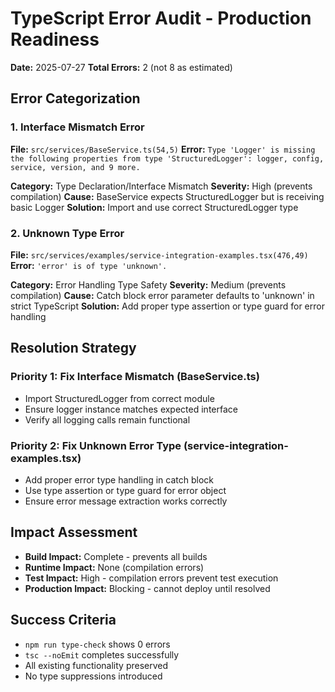 # TypeScript Error Audit - Production Readiness

**Date:** 2025-07-27
**Total Errors:** 2 (not 8 as estimated)

## Error Categorization

### 1. Interface Mismatch Error

**File:** `src/services/BaseService.ts(54,5)`
**Error:** `Type 'Logger' is missing the following properties from type 'StructuredLogger': logger, config, service, version, and 9 more.`

**Category:** Type Declaration/Interface Mismatch
**Severity:** High (prevents compilation)
**Cause:** BaseService expects StructuredLogger but is receiving basic Logger
**Solution:** Import and use correct StructuredLogger type

### 2. Unknown Type Error

**File:** `src/services/examples/service-integration-examples.tsx(476,49)`
**Error:** `'error' is of type 'unknown'.`

**Category:** Error Handling Type Safety
**Severity:** Medium (prevents compilation)
**Cause:** Catch block error parameter defaults to 'unknown' in strict TypeScript
**Solution:** Add proper type assertion or type guard for error handling

## Resolution Strategy

### Priority 1: Fix Interface Mismatch (BaseService.ts)

- Import StructuredLogger from correct module
- Ensure logger instance matches expected interface
- Verify all logging calls remain functional

### Priority 2: Fix Unknown Error Type (service-integration-examples.tsx)

- Add proper error type handling in catch block
- Use type assertion or type guard for error object
- Ensure error message extraction works correctly

## Impact Assessment

- **Build Impact:** Complete - prevents all builds
- **Runtime Impact:** None (compilation errors)
- **Test Impact:** High - compilation errors prevent test execution
- **Production Impact:** Blocking - cannot deploy until resolved

## Success Criteria

- `npm run type-check` shows 0 errors
- `tsc --noEmit` completes successfully
- All existing functionality preserved
- No type suppressions introduced

